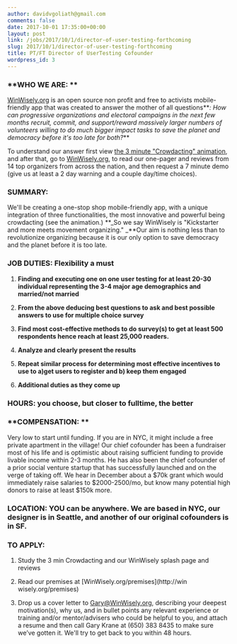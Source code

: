 ```yaml
---
author: davidvgoliath@gmail.com
comments: false
date: 2017-10-01 17:35:00+00:00
layout: post
link: /jobs/2017/10/1/director-of-user-testing-forthcoming
slug: 2017/10/1/director-of-user-testing-forthcoming
title: PT/FT Director of UserTesting Cofounder
wordpress_id: 3
---
```


### **WHO WE ARE: **

[WinWisely.org](http://winwisely.org/) is an open source non profit and free to activists mobile-friendly app that was created to answer the mother of all questions**_: How can progressive organizations and electoral campaigns in the next few months recruit, commit, and support/reward massively larger numbers of volunteers willing to do much bigger impact tasks to save the planet and democracy before it's too late for both?_**

To understand our answer first view [the 3 minute "Crowdacting" animation](https://bit.ly/crowdacting), and after that, go to [WinWisely.org](http://winwisely.org/), to read our one-pager and reviews from 14 top organizers from across the nation, and then request a 7 minute demo (give us at least a 2 day warning and a couple day/time choices).

### **SUMMARY**:

We'll be creating a one-stop shop mobile-friendly app, with a unique integration of three functionalities, the most innovative and powerful being crowdacting (see the animation.) **_So we say WinWisely is "Kickstarter and more meets movement organizing." _**Our aim is nothing less than to revolutionize organizing because it is our only option to save democracy and the planet before it is too late.

### **JOB DUTIES: Flexibility a must**

  1. **Finding and executing one on one user testing for at least 20-30 individual representing the 3-4 major age demographics and married/not married**

  2. **From the above deducing best questions to ask and best possible answers to use for multiple choice survey**

  3. **Find most cost-effective methods to do survey(s) to get at least 500 respondents hence reach at least 25,000 readers.**

  4. **Analyze and clearly present the results**

  5. **Repeat similar process for determining most effective incentives to use to a)get users to register and b) keep them engaged**

  6. **Additional duties as they come up**

### **HOURS: you choose, but closer to fulltime, the better**

### **COMPENSATION: **

Very low to start until funding. If you are in NYC, it might include a free private apartment in the village! Our chief cofounder has been a fundraiser most of his life and is optimistic about raising sufficient funding to provide livable income within 2-3 months. He has also been the chief cofounder of a prior social venture startup that has successfully launched and on the verge of taking off. We hear in December about a $70k grant which would immediately raise salaries to $2000-2500/mo, but know many potential high donors to raise at least $150k more.

### **LOCATION: YOU can be anywhere. We are based in NYC, our designer is in Seattle, and another of our original cofounders is in SF.**

### **TO APPLY:**

  1. Study the 3 min Crowdacting and our WinWisely splash page and reviews

  2. Read our premises at [WinWisely.org/premises](http://win wisely.org/premises)

  3. Drop us a cover letter to Gary@WinWisely.org, describing your deepest motivation(s), why us, and in bullet points any relevant experience or training and/or mentor/advisers who could be helpful to you, and attach a resume and then call Gary Krane at (650) 383 8435 to make sure we’ve gotten it. We'll try to get back to you within 48 hours.

